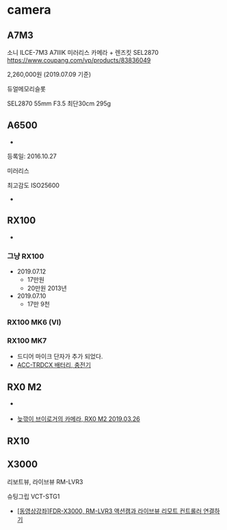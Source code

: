 # camera

## A7M3
소니 ILCE-7M3 A7ⅢK 미러리스 카메라 + 렌즈킷 SEL2870
https://www.coupang.com/vp/products/83836049

2,260,000원 (2019.07.09 기준)

듀얼메모리슬롯


SEL2870 55mm F3.5 최단30cm
295g


## A6500
* [](http://shopping.daum.net/siso/p/product/A2976808490/&q:A6500&cateid:100108105101&srchhow:Bexpo)

등록일: 2016.10.27

미러리스

최고감도 ISO25600

* [](https://en.wikipedia.org/wiki/Sony_%CE%B16500)


## RX100
* [](https://en.wikipedia.org/wiki/Sony_Cyber-shot_DSC-RX100)

### 그냥 RX100
* 2019.07.12
  * 17만원 [](https://cafe.naver.com/joonggonara/614540818)
  * 20만원 [](https://www.daangn.com/articles/34275398) 2013년
* 2019.07.10
  * 17만 9천 [](https://cafe.naver.com/joonggonara/613837484)

### RX100 MK6 (VI)

### RX100 MK7
* 드디어 마이크 단자가 추가 되었다.
* [ACC-TRDCX 배터리, 충전기]()

## RX0 M2
* [](https://www.sony.co.kr/electronics/cyber-shot-compact-cameras/dsc-rx0m2)


* [늦깎이 브이로거의 카메라, RX0 M2 2019.03.26](http://the-edit.co.kr/20450)

## RX10


## X3000

리보트뷰, 라이브뷰 RM-LVR3

슈팅그립 VCT-STG1

* [[동영상강좌]FDR-X3000, RM-LVR3 액션캠과 라이브뷰 리모트 컨트롤러 연결하기](https://www.sony.co.kr/electronics/support/action-cam-fdr-x-series/fdr-x3000/articles/00202528)